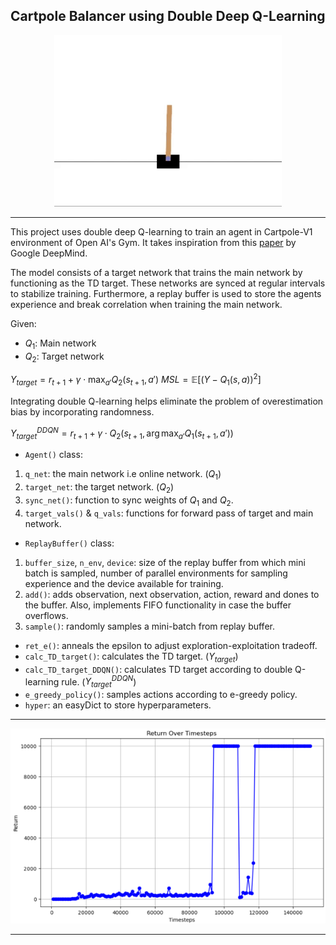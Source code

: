 
## Cartpole Balancer using Double Deep Q-Learning

<div align="center"> <img src="Media/Cartpole_Balancing.gif" alt="Return plot" /> </div>

---
This project uses double deep Q-learning to train an agent in Cartpole-V1 environment of Open AI's Gym. It takes inspiration from this [paper](https://arxiv.org/abs/1509.06461) by Google DeepMind.

The model consists of a target network that trains the main network by functioning as the TD target. These networks are synced at regular intervals to stabilize training. Furthermore, a replay buffer is used to store the agents experience and break correlation when training the main network.

Given:
- $Q_{1}$: Main network
- $Q_{2}$: Target network

$Y_{target} = r_{t+1} + \gamma \cdot \max_{a'} Q_2(s_{t+1}, a')$
$MSL = \mathbb{E}\left[\left(Y - Q_1(s, a)\right)^2\right]$

Integrating double Q-learning helps eliminate the problem of overestimation bias by incorporating randomness.

$Y^{DDQN}_{target} = r_{t+1} + \gamma \cdot Q_2(s_{t+1}, \arg\max_{a'} Q_1(s_{t+1}, a'))$
 
- `Agent()` class:
1. `q_net`: the main network i.e online network. ($Q_1$)
2. `target_net`: the target network. ($Q_2$) 
3. `sync_net()`: function to sync weights of $Q_1$ and $Q_2$.
4. `target_vals()` & `q_vals`: functions for forward pass of target and main network. 

-  `ReplayBuffer()` class:
1. `buffer_size`, `n_env`, `device`: size of the replay buffer from which mini batch is sampled, number of parallel environments for sampling experience and the device available for training. 
2. `add()`: adds observation, next observation, action, reward and dones to the buffer. Also, implements FIFO functionality in case the buffer overflows.
3. `sample()`: randomly samples a mini-batch from replay buffer. 

- `ret_e()`: anneals the epsilon to adjust exploration-exploitation tradeoff.
- `calc_TD_target()`: calculates the TD target. ($Y_{target}$)
- `calc_TD_target_DDQN()`: calculates TD target according to double Q-learning rule. ($Y^{DDQN}_{target}$)
- `e_greedy_policy()`: samples actions according to e-greedy policy.
- `hyper`: an easyDict to store hyperparameters.
---
<div align="center"> <img src="Media/Plot.png" alt="Return plot" /> </div>

---